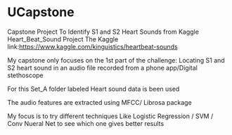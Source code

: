 # UCapstone
Capstone Project To Identify S1 and S2 Heart Sounds from Kaggle Heart_Beat_Sound Project
The Kaggle link:https://www.kaggle.com/kinguistics/heartbeat-sounds

My capstone only focuses on the 1st part of the challenge: Locating S1 and S2 heart sound in an audio file recorded from a phone app/Digital stethoscope

For this Set_A folder labeled Heart sound data is been used

The audio features are extracted using MFCC/ Librosa package

My focus is to try different techniques Like Logistic Regression / SVM / Conv Nueral Net to see which one gives better results

